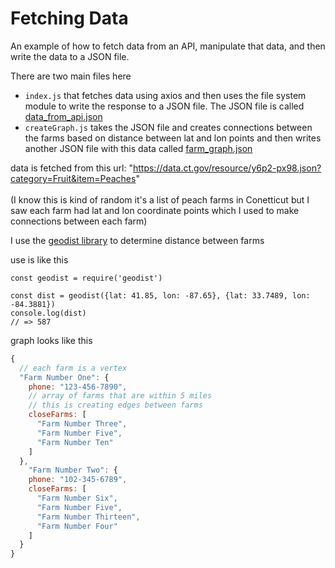 # Fetching Data

An example of how to fetch data from an API, manipulate that data, and then write the data to a JSON file.

There are two main files here 
- `index.js` that fetches data using axios and then uses the file system module to write the response to a JSON file. The JSON file is called [data_from_api.json](https://github.com/dislersd/api_data_fetch_and_manipulate/blob/master/data_from_api.json)
- `createGraph.js` takes the JSON file and creates connections between the farms based on distance between lat and lon points and then writes another JSON file with this data called [farm_graph.json](https://github.com/dislersd/api_data_fetch_and_manipulate/blob/master/farm_graph.json)

data is fetched from this url: "https://data.ct.gov/resource/y6p2-px98.json?category=Fruit&item=Peaches" 
<br>
<br>
(I know this is kind of random it's a list of peach farms in Conetticut but I saw each farm had lat and lon coordinate points which I used to make connections between each farm)

I use the [geodist library](https://www.npmjs.com/package/geodist) to determine distance between farms

use is like this

```
const geodist = require('geodist')

const dist = geodist({lat: 41.85, lon: -87.65}, {lat: 33.7489, lon: -84.3881})
console.log(dist)           
// => 587
```

graph looks like this
```javascript
{
  // each farm is a vertex
  "Farm Number One": {
    phone: "123-456-7890",
    // array of farms that are within 5 miles
    // this is creating edges between farms
    closeFarms: [
      "Farm Number Three",
      "Farm Number Five",
      "Farm Number Ten"
    ]
  },
    "Farm Number Two": {
    phone: "102-345-6789",
    closeFarms: [
      "Farm Number Six",
      "Farm Number Five",
      "Farm Number Thirteen",
      "Farm Number Four"
    ]
  }
}
```
